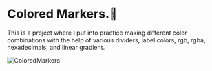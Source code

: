 # Colored Markers.🎨
This is a project where I put into practice making different color combinations with the help of various dividers, label colors, rgb, rgba, hexadecimals, and linear gradient.

![ColoredMarkers](https://user-images.githubusercontent.com/109999898/213959898-b2d5f03d-2156-4b0e-8d79-b0251c89b887.png)
